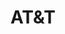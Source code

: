 ---
title: "AT&T"
url: /fayetteville/atandt-west-martin-luther-king-junior-boulevard/
shop: mobile phone
---